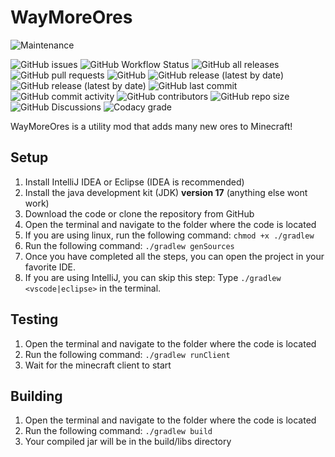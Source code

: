 # WayMoreOres

![Maintenance](https://img.shields.io/maintenance/yes/2022?style=for-the-badge)

![GitHub issues](https://img.shields.io/github/issues/basiccorruption/waymoreores?style=plastic)
![GitHub Workflow Status](https://img.shields.io/github/workflow/status/basiccorruption/waymoreores/build?style=plastic)
![GitHub all releases](https://img.shields.io/github/downloads/basiccorruption/waymoreores/total?label=downloads%20%28github%29&style=plastic)
![GitHub pull requests](https://img.shields.io/github/issues-pr/basiccorruption/waymoreores?style=plastic)
![GitHub](https://img.shields.io/github/license/basiccorruption/waymoreores?style=plastic)
![GitHub release (latest by date)](https://img.shields.io/github/v/release/basiccorruption/waymoreores?display_name=tag&style=flat-square)
![GitHub release (latest by date)](https://img.shields.io/github/v/release/basiccorruption/waymoreores?display_name=tag&include_prereleases&style=flat-square)
![GitHub last commit](https://img.shields.io/github/last-commit/basiccorruption/waymoreores?style=flat-square)
![GitHub commit activity](https://img.shields.io/github/commit-activity/w/basiccorruption/waymoreores?style=flat-square)
![GitHub contributors](https://img.shields.io/github/contributors/basiccorruption/waymoreores?style=flat-square)
![GitHub repo size](https://img.shields.io/github/repo-size/basiccorruption/waymoreores?style=flat-square)
![GitHub Discussions](https://img.shields.io/github/discussions/basiccorruption/waymoreores?style=flat-square)
![Codacy grade](https://img.shields.io/codacy/grade/12526895a505498eb3904f406fac9f8c?style=flat-square)

WayMoreOres is a utility mod that adds many new ores to Minecraft!

## Setup

1. Install IntelliJ IDEA or Eclipse (IDEA is recommended)
2. Install the java development kit (JDK) **version 17** (anything else wont work)
3. Download the code or clone the repository from GitHub
4. Open the terminal and navigate to the folder where the code is located
5. If you are using linux, run the following command: `chmod +x ./gradlew`
6. Run the following command: `./gradlew genSources`
7. Once you have completed all the steps, you can open the project in your favorite IDE.
8. If you are using IntelliJ, you can skip this step: Type `./gradlew <vscode|eclipse>` in the terminal.

## Testing

1. Open the terminal and navigate to the folder where the code is located
2. Run the following command: `./gradlew runClient`
3. Wait for the minecraft client to start

## Building

1. Open the terminal and navigate to the folder where the code is located
2. Run the following command: `./gradlew build`
3. Your compiled jar will be in the build/libs directory
